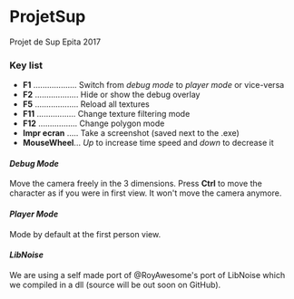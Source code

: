 ProjetSup
=========

Projet de Sup Epita 2017

### Key list

* **F1** ................... Switch from *debug mode* to *player mode* or vice-versa
* **F2** ................... Hide or show the debug overlay
* **F5** ................... Reload all textures
* **F11** ................. Change texture filtering mode
* **F12** ................. Change polygon mode
* **Impr ecran** ..... Take a screenshot (saved next to the .exe)
* **MouseWheel**... *Up* to increase time speed and *down* to decrease it

#### *Debug Mode*
Move the camera freely in the 3 dimensions. Press **Ctrl** to move the character as if you were in first view. It won't move the camera anymore.

#### *Player Mode*
Mode by default at the first person view.

#### *LibNoise*
We are using a self made port of @RoyAwesome's port of LibNoise which we compiled in a dll (source will be out soon on GitHub).